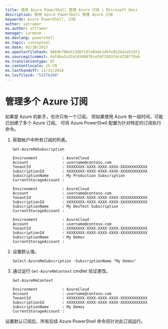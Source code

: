```yaml
---
title: 使用 Azure PowerShell 管理 Azure 订阅 | Microsoft Docs
description: 使用 Azure PowerShell 管理 Azure 订阅
keywords: Azure PowerShell, 订阅
author: sptramer
ms.author: sttramer
manager: carmonm
ms.devlang: powershell
ms.topic: conceptual
ms.date: 03/30/2017
ms.openlocfilehash: 8869b700e513d6fc07e69de1dbfe852bd2a52df1
ms.sourcegitcommit: 4afdba3cd7e1d348876ce59f3503fdcd258f79ab
ms.translationtype: HT
ms.contentlocale: zh-CN
ms.lasthandoff: 11/15/2018
ms.locfileid: "51576260"
---
```

# <a name="manage-multiple-azure-subscriptions"></a>管理多个 Azure 订阅

如果是 Azure 的新手，也许只有一个订阅。 但如果使用 Azure 有一段时间，可能已创建了多个 Azure 订阅。 可将 Azure PowerShell 配置为针对特定的订阅执行命令。

1. 获取帐户中所有订阅的列表。

    ```powershell-interactive
    Get-AzureRmSubscription
    ```

    ```output
    Environment           : AzureCloud
    Account               : username@contoso.com
    TenantId              : XXXXXXXX-XXXX-XXXX-XXXX-XXXXXXXXXXXX
    SubscriptionId        : XXXXXXXX-XXXX-XXXX-XXXX-XXXXXXXXXXXX
    SubscriptionName      : My Production Subscription
    CurrentStorageAccount :

    Environment           : AzureCloud
    Account               : username@contoso.com
    TenantId              : XXXXXXXX-XXXX-XXXX-XXXX-XXXXXXXXXXXX
    SubscriptionId        : XXXXXXXX-XXXX-XXXX-XXXX-XXXXXXXXXXXX
    SubscriptionName      : My DevTest Subscription
    CurrentStorageAccount :

    Environment           : AzureCloud
    Account               : username@contoso.com
    TenantId              : XXXXXXXX-XXXX-XXXX-XXXX-XXXXXXXXXXXX
    SubscriptionId        : XXXXXXXX-XXXX-XXXX-XXXX-XXXXXXXXXXXX
    SubscriptionName      : My Demos
    CurrentStorageAccount :
    ```

2. 设置默认值。

    ```powershell-interactive
    Select-AzureRmSubscription -SubscriptionName "My Demos"
    ```

3. 通过运行 `Get-AzureRmContext` cmdlet 验证更改。

    ```powershell-interactive
    Get-AzureRmContext
    ```

    ```output
    Environment           : AzureCloud
    Account               : username@contoso.com
    TenantId              : XXXXXXXX-XXXX-XXXX-XXXX-XXXXXXXXXXXX
    SubscriptionId        : XXXXXXXX-XXXX-XXXX-XXXX-XXXXXXXXXXXX
    SubscriptionName      : My Demos
    CurrentStorageAccount :
    ```

设置默认订阅后，所有后续 Azure PowerShell 命令将针对此订阅运行。
